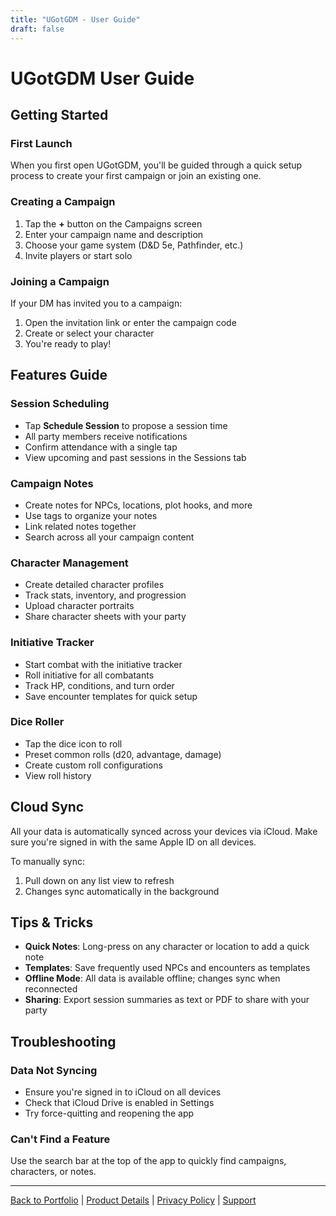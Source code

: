 ```yaml
---
title: "UGotGDM - User Guide"
draft: false
---
```


# UGotGDM User Guide

## Getting Started

### First Launch
When you first open UGotGDM, you'll be guided through a quick setup process to create your first campaign or join an existing one.

### Creating a Campaign
1. Tap the **+** button on the Campaigns screen
2. Enter your campaign name and description
3. Choose your game system (D&D 5e, Pathfinder, etc.)
4. Invite players or start solo

### Joining a Campaign
If your DM has invited you to a campaign:
1. Open the invitation link or enter the campaign code
2. Create or select your character
3. You're ready to play!

## Features Guide

### Session Scheduling
- Tap **Schedule Session** to propose a session time
- All party members receive notifications
- Confirm attendance with a single tap
- View upcoming and past sessions in the Sessions tab

### Campaign Notes
- Create notes for NPCs, locations, plot hooks, and more
- Use tags to organize your notes
- Link related notes together
- Search across all your campaign content

### Character Management
- Create detailed character profiles
- Track stats, inventory, and progression
- Upload character portraits
- Share character sheets with your party

### Initiative Tracker
- Start combat with the initiative tracker
- Roll initiative for all combatants
- Track HP, conditions, and turn order
- Save encounter templates for quick setup

### Dice Roller
- Tap the dice icon to roll
- Preset common rolls (d20, advantage, damage)
- Create custom roll configurations
- View roll history

## Cloud Sync

All your data is automatically synced across your devices via iCloud. Make sure you're signed in with the same Apple ID on all devices.

To manually sync:
1. Pull down on any list view to refresh
2. Changes sync automatically in the background

## Tips & Tricks

- **Quick Notes**: Long-press on any character or location to add a quick note
- **Templates**: Save frequently used NPCs and encounters as templates
- **Offline Mode**: All data is available offline; changes sync when reconnected
- **Sharing**: Export session summaries as text or PDF to share with your party

## Troubleshooting

### Data Not Syncing
- Ensure you're signed in to iCloud on all devices
- Check that iCloud Drive is enabled in Settings
- Try force-quitting and reopening the app

### Can't Find a Feature
Use the search bar at the top of the app to quickly find campaigns, characters, or notes.

---

[Back to Portfolio](/rory-allen/portfolio/ugotgdm/) | [Product Details](/rory-allen/ugotgdm/product/) | [Privacy Policy](/rory-allen/ugotgdm/privacy/) | [Support](/rory-allen/ugotgdm/support/)
